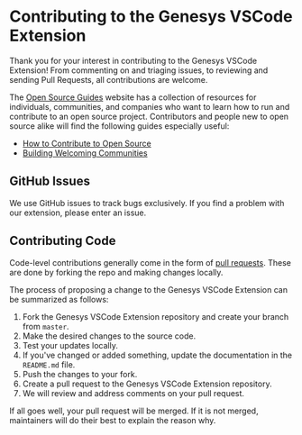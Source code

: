 # Contributing to the Genesys VSCode Extension

Thank you for your interest in contributing to the Genesys VSCode Extension! From commenting on and triaging issues, to reviewing and sending Pull Requests, all contributions are welcome.

The [Open Source Guides](https://opensource.guide/) website has a collection of resources for individuals, communities, and companies who want to learn how to run and contribute to an open source project. Contributors and people new to open source alike will find the following guides especially useful:

* [How to Contribute to Open Source](https://opensource.guide/how-to-contribute/)
* [Building Welcoming Communities](https://opensource.guide/building-community/)

## GitHub Issues

We use GitHub issues to track bugs exclusively. If you find
a problem with our extension, please enter an issue.

## Contributing Code

Code-level contributions generally come in the form of [pull requests](https://help.github.com/en/articles/about-pull-requests). These are done by forking the repo and making changes locally.

The process of proposing a change to the Genesys VSCode Extension can be summarized as follows:

1. Fork the Genesys VSCode Extension repository and create your branch from `master`.
2. Make the desired changes to the source code.
3. Test your updates locally.
4. If you've changed or added something, update the documentation in the `README.md` file.
5. Push the changes to your fork.
6. Create a pull request to the Genesys VSCode Extension repository.
7. We will review and address comments on your pull request.

If all goes well, your pull request will be merged. If it is not merged, maintainers will do their best to explain the reason why.
